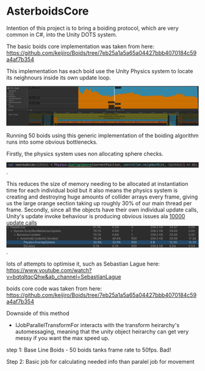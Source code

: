# AsterboidsCore

 Intention of this project is to bring a boiding protocol, which are very common in C#, into the Unity DOTS system. 

The basic boids core implementation was taken from here: https://github.com/keijiro/Boids/tree/7eb25a1a5a65a04427bbb4070184c59a4af7b354

This implementation has each boid use the Unity Physics system to locate its neighnours inside its own update loop. 

![alt text](https://github.com/Kyle-Sinclair/AsterboidsCore/blob/main/Assets/Screenshots/200%20Boids%20at%20low%20framerate.PNG?raw=true?)

Running 50 boids using this generic implementation of the boiding algorithm runs into some obvious bottlenecks.

Firstly, the physics system uses non allocating sphere checks. 

![alt text](https://github.com/Kyle-Sinclair/AsterboidsCore/blob/main/Assets/Screenshots/Non-alloc%20Physics%20check.png).

This reduces the size of memory needing to be allocated at instantiation time for each individual boid but it also means
the physics system is creating and destroying huge amounts of collider arrays every frame, giving us the large orange section taking up 
roughly 30% of our main thread per frame. Secondly, since all the objects have their own individual update calls, Unity's update invoke behaviour is producing 
obvious issues ala [10000 update calls](https://blog.unity.com/engine-platform/10000-update-calls)
![alt text](https://github.com/Kyle-Sinclair/AsterboidsCore/blob/main/Assets/Screenshots/Profiler-PhysicsAllocUpdateCost.png).


lots of attempts to optimise it, such as Sebastian Lague here: https://www.youtube.com/watch?v=bqtqltqcQhw&ab_channel=SebastianLague

boids core code was taken from here: https://github.com/keijiro/Boids/tree/7eb25a1a5a65a04427bbb4070184c59a4af7b354


Downside of this method 

- IJobParallelTransformFor interacts with the transform heirarchy's automessaging, meaning that the unity object
  heirarchy can get very messy if you want the max speed up.
  

step 1: Base Line Boids - 50 boids tanks frame rate to 50fps. Bad!

Step 2: Basic job for calculating needed info than paralel job for movement
